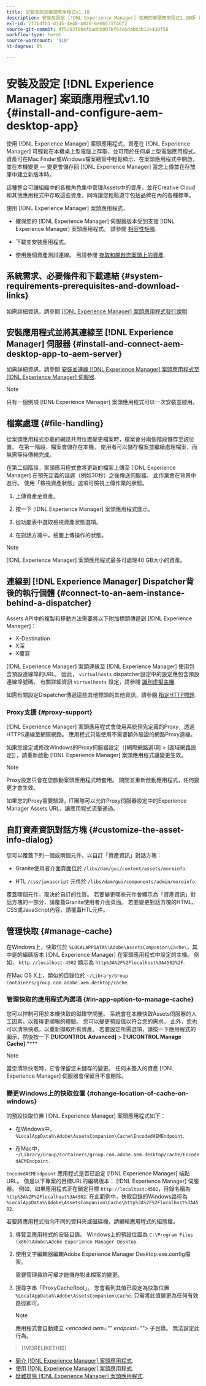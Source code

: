 ```yaml
---
title: 安裝及設定案頭應用程式v1.10
description: 安裝及設定 [!DNL Experience Manager] 使用的案頭應用程式1.10版 [!DNL Assets] 將資產對應成磁碟機掛載到您的桌上型電腦上。
exl-id: 7f3bdfb1-d345-4e48-b020-6e06531f46f2
source-git-commit: df5283f6bef6adbb007bf93c6dabb3b12e430f58
workflow-type: tm+mt
source-wordcount: '910'
ht-degree: 0%

---
```


# 安裝及設定 [!DNL Experience Manager] 案頭應用程式v1.10 {#install-and-configure-aem-desktop-app}

使用 [!DNL Experience Manager] 案頭應用程式，資產在 [!DNL Experience Manager] 可輕鬆在本機桌上型電腦上存取，並可用於任何桌上型電腦應用程式。 資產可在Mac Finder或Windows檔案總管中輕鬆顯示、在案頭應用程式中開啟，並在本機變更 — 變更會儲存回 [!DNL Experience Manager] 當您上傳並在存放庫中建立新版本時。

這種整合可讓組織中的各種角色集中管理Assets中的資產，並在Creative Cloud和其他應用程式中存取這些資產，同時讓您輕鬆遵守包括品牌在內的各種標準。

使用 [!DNL Experience Manager] 案頭應用程式，

* 確保您的 [!DNL Experience Manager] 伺服器版本受到支援 [!DNL Experience Manager] 案頭應用程式。 請參閱 [相容性矩陣](release-notes-of-v1.md#compatibilitymatrix).

* 下載並安裝應用程式。

* 使用幾個資產測試連線。 另請參閱 [存取和開啟您案頭上的資產](use-app-v1.md#openondesktop).

## 系統需求、必要條件和下載連結 {#system-requirements-prerequisites-and-download-links}

如需詳細資訊，請參閱 [[!DNL Experience Manager] 案頭應用程式發行說明](release-notes-of-v1.md).

## 安裝應用程式並將其連線至 [!DNL Experience Manager] 伺服器 {#install-and-connect-aem-desktop-app-to-aem-server}

如需詳細資訊，請參閱 [安裝並連線 [!DNL Experience Manager] 案頭應用程式至 [!DNL Experience Manager] 伺服器](use-app-v1.md#installandconnect).

>[!NOTE]
>
>只有一個例項 [!DNL Experience Manager] 案頭應用程式可以一次安裝並啟用。

## 檔案處理 {#file-handling}

從案頭應用程式掛載的網路共用位置變更檔案時，檔案會分兩個階段儲存至該位置。 在第一階段，檔案會儲存在本機。 使用者可以儲存檔案並繼續處理檔案，而無需等待傳輸完成。

在第二個階段，案頭應用程式會將更新的檔案上傳至 [!DNL Experience Manager] 在預先定義的延遲（例如30秒）之後傳送伺服器。 此作業會在背景中進行。 使用「檢視資產狀態」選項可檢視上傳作業的狀態。

1. 上傳資產至資產。

1. 按一下 [!DNL Experience Manager] 案頭應用程式圖示。

1. 從功能表中選取檢視資產狀態選項。

1. 在對話方塊中，檢閱上傳操作的狀態。

>[!NOTE]
>
>[!DNL Experience Manager] 案頭應用程式最多可處理40 GB大小的資產。

## 連線到 [!DNL Experience Manager] Dispatcher背後的執行個體 {#connect-to-an-aem-instance-behind-a-dispatcher}

Assets API中的複製和移動方法需要將以下附加標頭傳遞到 [!DNL Experience Manager]：

* X-Destination
* X深
* X覆寫

[!DNL Experience Manager] 案頭連線至 [!DNL Experience Manager] 使用包含預設連線埠的URL。 因此， `virtualhosts` dispatcher設定中的設定應包含預設連線埠號碼。 有關詳細資訊 `virtualhosts` 設定，請參閱 [識別虛擬主機](https://experienceleague.adobe.com/docs/experience-manager-dispatcher/using/configuring/dispatcher-configuration.html#identifying-virtual-hosts-virtualhosts).

如需有關設定Dispatcher傳遞這些其他標頭的其他資訊，請參閱 [指定HTTP標題](https://experienceleague.adobe.com/docs/experience-manager-dispatcher/using/configuring/dispatcher-configuration.html#specifying-the-http-headers-to-pass-through-clientheaders).

### Proxy支援 {#proxy-support}

[!DNL Experience Manager] 案頭應用程式會使用系統預先定義的Proxy，透過HTTPS連線至網際網路。 應用程式只能使用不需要額外驗證的網路Proxy連線。

如果您設定或修改Windows的Proxy伺服器設定（[網際網路選項] > [區域網路設定]），請重新啟動 [!DNL Experience Manager] 案頭應用程式讓變更生效。

>[!NOTE]
>
>Proxy設定只會在您啟動案頭應用程式時套用。 關閉並重新啟動應用程式，任何變更才會生效。

如果您的Proxy需要驗證，IT團隊可以允許Proxy伺服器設定中的Experience Manager Assets URL，讓應用程式流量通過。

## 自訂資產資訊對話方塊 {#customize-the-asset-info-dialog}

您可以覆蓋下列一個或兩個元件，以自訂「資產資訊」對話方塊：

* Granite使用者介面頁面位於 `/libs/dam/gui/content/assets/moreinfo`.

* HTL `/css/javascript` 元件於 `/libs/dam/gui/components/admin/moreinfo`.

覆蓋哪個元件，取決於自訂的性質。 若要變更哪些元件會顯示為「資產資訊」對話方塊的一部分，請覆蓋Granite使用者介面頁面。 若要變更對話方塊的HTML、CSS或JavaScript內容，請覆蓋HTL元件。

## 管理快取 {#manage-cache}

在Windows上，快取位於 `%LOCALAPPDATA%\Adobe\AssetsCompanion\Cache\`，其中是的編碼版本 [!DNL Experience Manager] 在案頭應用程式中設定的主機。 例如， `http://localhost:4502` 顯示為 `http%3A%2F%2Flocalhost%3A4502%2F`.

在Mac OS X上，類似的目錄位於 `~/Library/Group Containers/group.com.adobe.aem.desktop/cache`.

### 管理快取的應用程式內選項 {#in-app-option-to-manage-cache}

您可以控制可用於本機快取的磁碟空間量。 系統會在本機快取Assets伺服器的人工因素，以獲得更順暢的體驗。 您可以變更預設值以符合您的需求。 此外，您也可以清除快取，以重新擷取所有資產。 若要設定所需選項，請按一下應用程式的圖示，然後按一下 **[!UICONTROL Advanced]** > **[!UICONTROL Manage Cache]**.****

>[!NOTE]
>
>當您清除快取時，它會保留您未儲存的變更。 任何未簽入的資產 [!DNL Experience Manager] 伺服器會保留且不會刪除。

### 變更Windows上的快取位置 {#change-location-of-cache-on-windows}

的預設快取位置 [!DNL Experience Manager] 案頭應用程式如下：

* 在Windows中， `%LocalAppData%\Adobe\AssetsCompanion\Cache\EncodedAEMEndpoint`.

* 在Mac中， `~/Library/Group/Containers/group.com.adobe.aem.desktop/cache/EncodedAEMEndpoint`.

`EncodedAEMEndpoint` 應用程式是否已設定 [!DNL Experience Manager] 端點URL。 值是以下專案的目標URL的編碼版本： [!DNL Experience Manager] 伺服器。 例如，如果應用程式正在鎖定目標 `http://localhost:4502`，目錄名稱為 `http%3A%2F%2Flocalhost%3A4502`. 在此範例中，快取目錄的Windows路徑為 `%LocalAppData%\Adobe\AssetsCompanion\Cache\http%3A%2F%2Flocalhost%3A4502`.

若要將應用程式指向不同的資料夾或磁碟機，請編輯應用程式的組態檔。

1. 導覽至應用程式的安裝目錄。 Windows上的預設位置為 `C:\Program Files (x86)\Adobe\Adobe Experience Manager Desktop`.

1. 使用文字編輯器編輯Adobe Experience Manager Desktop.exe.config檔案。

   需要管理員許可權才能儲存對此檔案的變更。

1. 搜尋字串「ProxyCacheRoot」。 您會看到其值已設定為快取位置 `%LocalAppData%\Adobe\AssetsCompanion\Cache`. 只需將此值變更為任何有效路徑即可。

   >[!NOTE]
   >
   >應用程式會自動建立 *&lt;encoded aem=&quot;&quot; endpoint=&quot;&quot;>* 子目錄。 無法設定此行為。

>[!MORELIKETHIS]
>
* [簡介 [!DNL Experience Manager] 案頭應用程式](https://experienceleague.adobe.com/docs/experience-manager-learn/assets/creative-workflows/aem-desktop-app.html).
* [使用 [!DNL Experience Manager] 案頭應用程式](use-app-v1.md).
* [疑難排除 [!DNL Experience Manager] 案頭應用程式](troubleshoot-app-v1.md).
